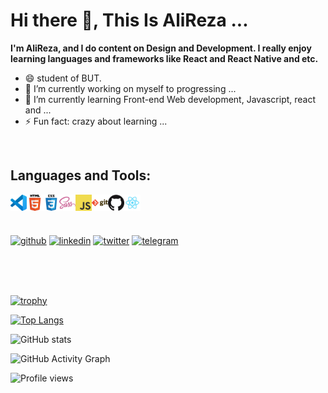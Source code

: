 # Hi there 👋, This Is AliReza ...

**I'm AliReza, and I do content on Design and Development. I really enjoy learning languages and frameworks like React and React Native and etc.**


- 😄 student of BUT.
- 🔭 I’m currently working on myself to progressing ... 
- 🌱 I’m currently learning  Front-end Web development, Javascript, react and ... 
- ⚡ Fun fact: crazy about learning ... 

<br />

## Languages and Tools:

<img align="left" alt="Visual Studio Code" width="26px" src="https://raw.githubusercontent.com/github/explore/80688e429a7d4ef2fca1e82350fe8e3517d3494d/topics/visual-studio-code/visual-studio-code.png" />
<img align="left" alt="HTML5" width="26px" src="https://raw.githubusercontent.com/github/explore/80688e429a7d4ef2fca1e82350fe8e3517d3494d/topics/html/html.png" />
<img align="left" alt="CSS3" width="26px" src="https://raw.githubusercontent.com/github/explore/80688e429a7d4ef2fca1e82350fe8e3517d3494d/topics/css/css.png" />
<img align="left" alt="Sass" width="26px" src="https://raw.githubusercontent.com/github/explore/80688e429a7d4ef2fca1e82350fe8e3517d3494d/topics/sass/sass.png" />
<img align="left" alt="JavaScript" width="26px" src="https://raw.githubusercontent.com/github/explore/80688e429a7d4ef2fca1e82350fe8e3517d3494d/topics/javascript/javascript.png" />
<img align="left" alt="Git" width="26px" src="https://raw.githubusercontent.com/github/explore/80688e429a7d4ef2fca1e82350fe8e3517d3494d/topics/git/git.png" />
<img align="left" alt="GitHub" width="26px" src="https://raw.githubusercontent.com/github/explore/78df643247d429f6cc873026c0622819ad797942/topics/github/github.png" />
<img align="left" alt="React" width="26px" src="https://raw.githubusercontent.com/github/explore/80688e429a7d4ef2fca1e82350fe8e3517d3494d/topics/react/react.png" />

<br />
<br />
<br />




[<img src='https://cdn.jsdelivr.net/npm/simple-icons@3.0.1/icons/github.svg' alt='github' height='40'>](https://github.com/AliRezaDavuodi)  [<img src='https://cdn.jsdelivr.net/npm/simple-icons@3.0.1/icons/linkedin.svg' alt='linkedin' height='40'>](https://www.linkedin.com/in/https://www.linkedin.com/in/alireza-davuodi-508136216//)  [<img src='https://cdn.jsdelivr.net/npm/simple-icons@3.0.1/icons/twitter.svg' alt='twitter' height='40'>](https://twitter.com/https://twitter.com/AliRezaDavuodi)  [<img src='https://cdn.jsdelivr.net/npm/simple-icons@3.0.1/icons/telegram.svg' alt='telegram' height='40'>](http://t.me//alirezadavuodi)  


<br />
<br />
<br />

[![trophy](https://github-profile-trophy.vercel.app/?username=AliRezaDavuodi)](https://github.com/ryo-ma/github-profile-trophy)

[![Top Langs](https://github-readme-stats.vercel.app/api/top-langs/?username=AliRezaDavuodi)](https://github.com/anuraghazra/github-readme-stats)

![GitHub stats](https://github-readme-stats.vercel.app/api?username=AliRezaDavuodi&show_icons=true&count_private=true)  

![GitHub Activity Graph](https://activity-graph.herokuapp.com/graph?username=AliRezaDavuodi)  

![Profile views](https://gpvc.arturio.dev/AliRezaDavuodi)  

